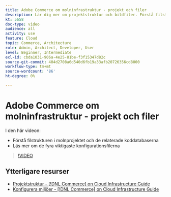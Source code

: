 ```yaml
---
title: Adobe Commerce om molninfrastruktur - projekt och filer
description: Lär dig mer om projektstruktur och bildfiler. Förstå filstrukturen i Cloud-projektet och alla nödvändiga databaser.
kt: 5658
doc-type: video
audience: all
activity: use
feature: Cloud
topic: Commerce, Architecture
role: Admin, Architect, Developer, User
level: Beginner, Intermediate
exl-id: cbda1031-906a-4e25-81be-f3f15347d82c
source-git-commit: 404d2708a6d540d6fb19a33afb20726356cd8000
workflow-type: tm+mt
source-wordcount: '86'
ht-degree: 0%

---
```


# Adobe Commerce om molninfrastruktur - projekt och filer

I den här videon:

- Förstå filstrukturen i molnprojektet och de relaterade koddatabaserna
- Läs mer om de fyra viktigaste konfigurationsfilerna

>[!VIDEO](https://video.tv.adobe.com/v/35694?quality=12&learn=on)

## Ytterligare resurser

- [Projektstruktur - [!DNL Commerce] on Cloud Infrastructure Guide](https://experienceleague.adobe.com/docs/commerce-cloud-service/user-guide/project/file-structure.html)
- [Konfigurera miljöer - [!DNL Commerce] on Cloud Infrastructure Guide](https://experienceleague.adobe.com/docs/commerce-cloud-service/user-guide/configure/overview.html)
